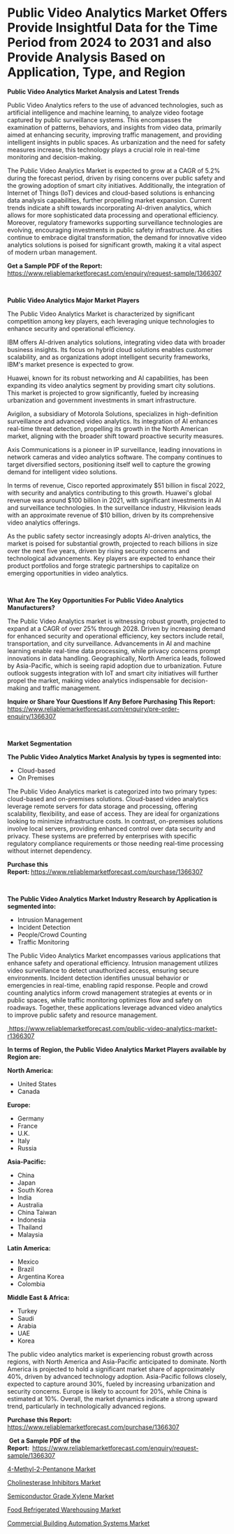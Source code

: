 <p><h1>Public Video Analytics Market Offers Provide Insightful Data for the Time Period from 2024 to 2031 and also Provide Analysis Based on Application, Type, and Region</h1></p><p><strong>Public Video Analytics Market Analysis and Latest Trends</strong></p>
<p><p>Public Video Analytics refers to the use of advanced technologies, such as artificial intelligence and machine learning, to analyze video footage captured by public surveillance systems. This encompasses the examination of patterns, behaviors, and insights from video data, primarily aimed at enhancing security, improving traffic management, and providing intelligent insights in public spaces. As urbanization and the need for safety measures increase, this technology plays a crucial role in real-time monitoring and decision-making.</p><p>The Public Video Analytics Market is expected to grow at a CAGR of 5.2% during the forecast period, driven by rising concerns over public safety and the growing adoption of smart city initiatives. Additionally, the integration of Internet of Things (IoT) devices and cloud-based solutions is enhancing data analysis capabilities, further propelling market expansion. Current trends indicate a shift towards incorporating AI-driven analytics, which allows for more sophisticated data processing and operational efficiency. Moreover, regulatory frameworks supporting surveillance technologies are evolving, encouraging investments in public safety infrastructure. As cities continue to embrace digital transformation, the demand for innovative video analytics solutions is poised for significant growth, making it a vital aspect of modern urban management.</p></p>
<p><strong>Get a Sample PDF of the Report:&nbsp;</strong> <a href="https://www.reliablemarketforecast.com/enquiry/request-sample/1366307">https://www.reliablemarketforecast.com/enquiry/request-sample/1366307</a></p>
<p>&nbsp;</p>
<p><strong>Public Video Analytics Major Market Players</strong></p>
<p><p>The Public Video Analytics Market is characterized by significant competition among key players, each leveraging unique technologies to enhance security and operational efficiency. </p><p>IBM offers AI-driven analytics solutions, integrating video data with broader business insights. Its focus on hybrid cloud solutions enables customer scalability, and as organizations adopt intelligent security frameworks, IBM's market presence is expected to grow.</p><p>Huawei, known for its robust networking and AI capabilities, has been expanding its video analytics segment by providing smart city solutions. This market is projected to grow significantly, fueled by increasing urbanization and government investments in smart infrastructure.</p><p>Avigilon, a subsidiary of Motorola Solutions, specializes in high-definition surveillance and advanced video analytics. Its integration of AI enhances real-time threat detection, propelling its growth in the North American market, aligning with the broader shift toward proactive security measures.</p><p>Axis Communications is a pioneer in IP surveillance, leading innovations in network cameras and video analytics software. The company continues to target diversified sectors, positioning itself well to capture the growing demand for intelligent video solutions.</p><p>In terms of revenue, Cisco reported approximately $51 billion in fiscal 2022, with security and analytics contributing to this growth. Huawei's global revenue was around $100 billion in 2021, with significant investments in AI and surveillance technologies. In the surveillance industry, Hikvision leads with an approximate revenue of $10 billion, driven by its comprehensive video analytics offerings.</p><p>As the public safety sector increasingly adopts AI-driven analytics, the market is poised for substantial growth, projected to reach billions in size over the next five years, driven by rising security concerns and technological advancements. Key players are expected to enhance their product portfolios and forge strategic partnerships to capitalize on emerging opportunities in video analytics.</p></p>
<p>&nbsp;</p>
<p><strong>What Are The Key Opportunities For Public Video Analytics Manufacturers?</strong></p>
<p><p>The Public Video Analytics market is witnessing robust growth, projected to expand at a CAGR of over 25% through 2028. Driven by increasing demand for enhanced security and operational efficiency, key sectors include retail, transportation, and city surveillance. Advancements in AI and machine learning enable real-time data processing, while privacy concerns prompt innovations in data handling. Geographically, North America leads, followed by Asia-Pacific, which is seeing rapid adoption due to urbanization. Future outlook suggests integration with IoT and smart city initiatives will further propel the market, making video analytics indispensable for decision-making and traffic management.</p></p>
<p><strong>Inquire or Share Your Questions If Any Before Purchasing This Report:</strong> <a href="https://www.reliablemarketforecast.com/enquiry/pre-order-enquiry/1366307">https://www.reliablemarketforecast.com/enquiry/pre-order-enquiry/1366307</a></p>
<p>&nbsp;</p>
<p><strong>Market Segmentation</strong></p>
<p><strong>The Public Video Analytics Market Analysis by types is segmented into:</strong></p>
<p><ul><li>Cloud-based</li><li>On Premises</li></ul></p>
<p><p>The Public Video Analytics market is categorized into two primary types: cloud-based and on-premises solutions. Cloud-based video analytics leverage remote servers for data storage and processing, offering scalability, flexibility, and ease of access. They are ideal for organizations looking to minimize infrastructure costs. In contrast, on-premises solutions involve local servers, providing enhanced control over data security and privacy. These systems are preferred by enterprises with specific regulatory compliance requirements or those needing real-time processing without internet dependency.</p></p>
<p><strong>Purchase this Report:&nbsp;</strong><a href="https://www.reliablemarketforecast.com/purchase/1366307">https://www.reliablemarketforecast.com/purchase/1366307</a></p>
<p>&nbsp;</p>
<p><strong>The Public Video Analytics Market Industry Research by Application is segmented into:</strong></p>
<p><ul><li>Intrusion Management</li><li>Incident Detection</li><li>People/Crowd Counting</li><li>Traffic Monitoring</li></ul></p>
<p><p>The Public Video Analytics Market encompasses various applications that enhance safety and operational efficiency. Intrusion management utilizes video surveillance to detect unauthorized access, ensuring secure environments. Incident detection identifies unusual behavior or emergencies in real-time, enabling rapid response. People and crowd counting analytics inform crowd management strategies at events or in public spaces, while traffic monitoring optimizes flow and safety on roadways. Together, these applications leverage advanced video analytics to improve public safety and resource management.</p></p>
<p><a href="https://www.reliablemarketforecast.com/public-video-analytics-market-r1366307">&nbsp;https://www.reliablemarketforecast.com/public-video-analytics-market-r1366307</a></p>
<p><strong>In terms of Region, the Public Video Analytics Market Players available by Region are:</strong></p>
<p>
    <p> <strong> North America: </strong>
        <ul>
            <li>United States</li>
            <li>Canada</li>
        </ul>
        </p> 
    <p> <strong> Europe: </strong>
        <ul>
            <li>Germany</li>
            <li>France</li>
            <li>U.K.</li>
            <li>Italy</li>
            <li>Russia</li>
        </ul>
        </p> 
    <p> <strong> Asia-Pacific: </strong>
        <ul>
            <li>China</li>
            <li>Japan</li>
            <li>South Korea</li>
            <li>India</li>
            <li>Australia</li>
            <li>China Taiwan</li>
            <li>Indonesia</li>
            <li>Thailand</li>
            <li>Malaysia</li>
        </ul>
        </p> 
    <p> <strong> Latin America: </strong>
        <ul>
            <li>Mexico</li>
            <li>Brazil</li>
            <li>Argentina Korea</li>
            <li>Colombia</li>
        </ul>
        </p> 
    <p> <strong> Middle East & Africa: </strong>
        <ul>
            <li>Turkey</li>
            <li>Saudi</li>
            <li>Arabia</li>
            <li>UAE</li>
            <li>Korea</li>
        </ul>
    </p>
    </p>
<p><p>The public video analytics market is experiencing robust growth across regions, with North America and Asia-Pacific anticipated to dominate. North America is projected to hold a significant market share of approximately 40%, driven by advanced technology adoption. Asia-Pacific follows closely, expected to capture around 30%, fueled by increasing urbanization and security concerns. Europe is likely to account for 20%, while China is estimated at 10%. Overall, the market dynamics indicate a strong upward trend, particularly in technologically advanced regions.</p></p>
<p><strong>Purchase this Report: </strong><a href="https://www.reliablemarketforecast.com/purchase/1366307">https://www.reliablemarketforecast.com/purchase/1366307</a></p>
<p>&nbsp;<strong>Get a Sample PDF of the Report:&nbsp;&nbsp;</strong><a href="https://www.reliablemarketforecast.com/enquiry/request-sample/1366307">https://www.reliablemarketforecast.com/enquiry/request-sample/1366307</a></p>
<p><strong></strong></p>
<p><p><a href="https://issuu.com/reportprime-2/docs/4-methyl-2-pentanone-market-size-20_7aca86b6fd4aff">4-Methyl-2-Pentanone Market</a></p><p><a href="https://www.linkedin.com/pulse/cholinesterase-inhibitors-market-essentials-key-players-xdqbe?trackingId=E0JqDm%2BSQbSlxPvjqY7%2BRg%3D%3D">Cholinesterase Inhibitors Market</a></p><p><a href="https://issuu.com/reportprime-2/docs/semiconductor-grade-xylene-market-s_6916b857f5888f">Semiconductor Grade Xylene Market</a></p><p><a href="https://github.com/CliffMedina6/Market-Research-Report-List-6/blob/main/food-refrigerated-warehousing-market.md">Food Refrigerated Warehousing Market</a></p><p><a href="https://www.linkedin.com/pulse/insights-commercial-building-automation-systems-market-players-qnzhe?trackingId=%2Brk0Z6DqQNe2xg8pixpbTw%3D%3D">Commercial Building Automation Systems Market</a></p></p>